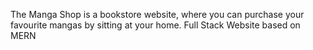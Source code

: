 The Manga Shop is a bookstore website, where you can purchase your favourite mangas by sitting at your home.
Full Stack Website based on MERN
